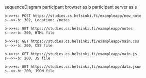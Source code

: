 sequenceDiagram
    participant browser as b
    participant server as s

    b->>+s: POST https://studies.cs.helsinki.fi/exampleapp/new_note
    s-->>-b: 302, Location: /notes

    b->>+s: GET https://studies.cs.helsinki.fi/exampleapp/notes
    s-->>-b: 200, HTML file

    b->>+s: GET https://studies.cs.helsinki.fi/exampleapp/main.css
    s-->>-b: 200, CSS file

    b->>+s: GET https://studies.cs.helsinki.fi/exampleapp/main.js
    s-->>-b: 200, JS file

    b->>+s: GET https://studies.cs.helsinki.fi/exampleapp/data.json
    s-->>-b: 200, JSON file
